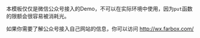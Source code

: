 本模板仅仅是微信公众号接入的Demo，不可以在实际环境中使用，因为`put`函数的限额会很容易被消耗光。

如果你需要了解公众号接入自己网站的信息，你可以访问 http://wx.farbox.com/

